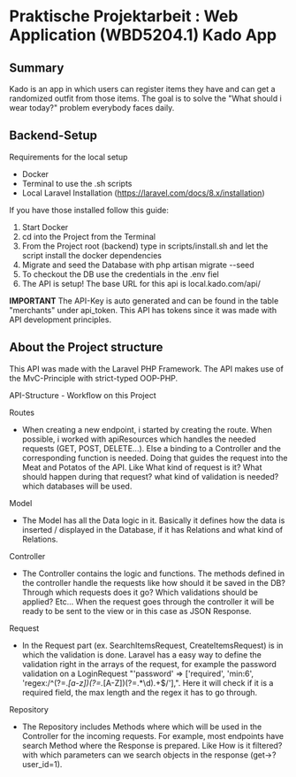# Praktische Projektarbeit : Web Application (WBD5204.1) Kado App

## Summary

Kado is an app in which users can register items they have and can get a randomized outfit from those items.
The goal is to solve the "What should i wear today?" problem everybody faces daily.

## Backend-Setup

Requirements for the local setup

-   Docker
-   Terminal to use the .sh scripts
-   Local Laravel Installation (https://laravel.com/docs/8.x/installation)

If you have those installed follow this guide:

1. Start Docker
2. cd into the Project from the Terminal
3. From the Project root (backend) type in scripts/install.sh and let the script install the docker dependencies
4. Migrate and seed the Database with php artisan migrate --seed
5. To checkout the DB use the credentials in the .env fiel
6. The API is setup! The base URL for this api is local.kado.com/api/

**IMPORTANT**
The API-Key is auto generated and can be found in the table "merchants" under api_token.
This API has tokens since it was made with API development principles.

## About the Project structure

This API was made with the Laravel PHP Framework. The API makes use of the MvC-Principle with strict-typed OOP-PHP.

API-Structure - Workflow on this Project

Routes

-   When creating a new endpoint, i started by creating the route. When possible, i worked with apiResources which handles the needed requests (GET, POST, DELETE...). Else a binding to a Controller and the corresponding function is needed. Doing that guides the request into the Meat and Potatos of the API. Like What kind of request is it? What should happen during that request? what kind of validation is needed? which databases will be used.

Model

-   The Model has all the Data logic in it. Basically it defines how the data is inserted / displayed in the Database, if it has Relations and what kind of Relations.

Controller

-   The Controller contains the logic and functions. The methods defined in the controller handle the requests like how should it be saved in the DB? Through which requests does it go? Which validations should be applied? Etc... When the request goes through the controller it will be ready to be sent to the view or in this case as JSON Response.

Request

-   In the Request part (ex. SearchItemsRequest, CreateItemsRequest) is in which the validation is done. Laravel has a easy way to define the validation right in the arrays of the request, for example the password validation on a LoginRequest "'password' => ['required', 'min:6', 'regex:/^(?=._[a-z])(?=._[A-Z])(?=.\*\d).+\$/'],". Here it will check if it is a required field, the max length and the regex it has to go through.

Repository

- The Repository includes Methods where which will be used in the Controller for the incoming requests. For example, most endpoints have search Method where the Response is prepared. Like How is it filtered? with which parameters can we search objects in the response (get->?user_id=1).

 
